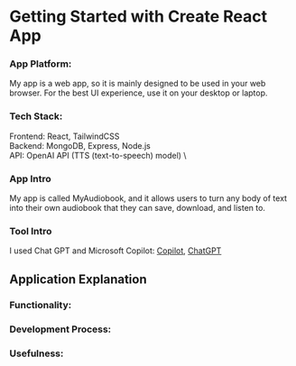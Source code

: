 # Getting Started with Create React App

### App Platform:
My app is a web app, so it is mainly designed to be used in your web browser. For the best UI experience, use it on your desktop or laptop.

### Tech Stack:
Frontend: React, TailwindCSS \
Backend: MongoDB, Express, Node.js \
API: OpenAI API (TTS (text-to-speech) model) \

### App Intro
My app is called MyAudiobook, and it allows users to turn any body of text into their own audiobook that they can save, download, and listen to.

### Tool Intro
I used Chat GPT and Microsoft Copilot: [Copilot](https://copilot.microsoft.com/), [ChatGPT](https://chatgpt.com/)

## Application Explanation

### Functionality:


### Development Process:


### Usefulness:
